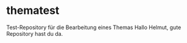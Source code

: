 # thematest
Test-Repository für die Bearbeitung eines Themas
Hallo Helmut, gute Repository hast du da.
